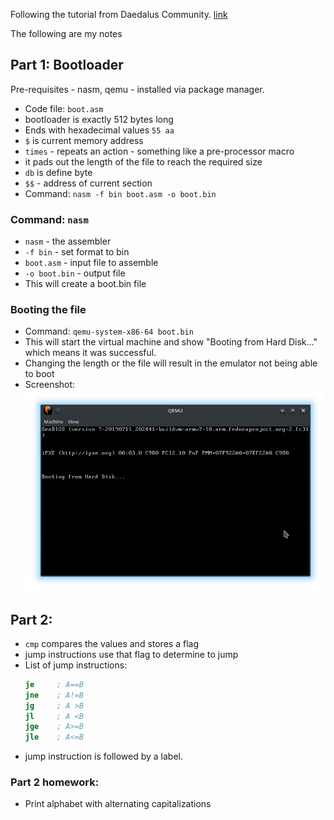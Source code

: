 Following the tutorial from Daedalus Community. [link](https://www.youtube.com/watch?v=MwPjvJ9ulSc)

The following are my notes

## Part 1: Bootloader

Pre-requisites - nasm, qemu - installed via package manager.

* Code file: `boot.asm`
* bootloader is exactly 512 bytes long
* Ends with hexadecimal values `55 aa`
* `$` is current memory address
* `times` - repeats an action - something like a pre-processor macro
* it pads out the length of the file to reach the required size
* `db` is define byte
* `$$` - address of current section
* Command: `nasm -f bin boot.asm -o boot.bin` 

### Command: `nasm`

* `nasm` - the assembler
* `-f bin` - set format to bin
* `boot.asm` - input file to assemble
* `-o boot.bin` - output file
* This will create a boot.bin file

### Booting the file

* Command: `qemu-system-x86-64 boot.bin`
* This will start the virtual machine and show "Booting from Hard Disk..."
  which means it was successful. 
* Changing the length or the file will result in the emulator not being able to
  boot
* Screenshot: ![booting successful](screenshots/BootingFromHardDisk.png)

## Part 2: 

* `cmp` compares the values and stores a flag
* jump instructions use that flag to determine to jump
* List of jump instructions:
	```asm
	je	   ; A==B
	jne	   ; A!=B
	jg	   ; A >B
	jl	   ; A <B
	jge	   ; A>=B
	jle	   ; A<=B
	```
* jump instruction is followed by a label.

### Part 2 homework: 
* Print alphabet with alternating capitalizations

